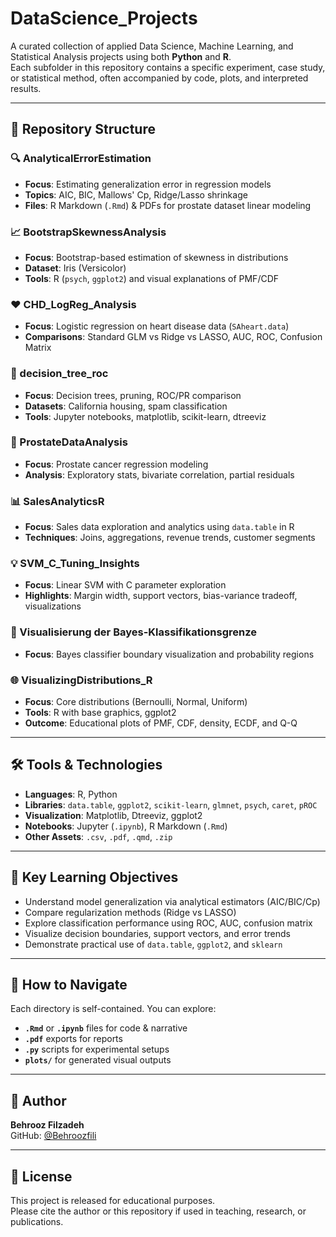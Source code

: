 # DataScience_Projects

A curated collection of applied Data Science, Machine Learning, and Statistical Analysis projects using both **Python** and **R**.  
Each subfolder in this repository contains a specific experiment, case study, or statistical method, often accompanied by code, plots, and interpreted results.

---

## 📂 Repository Structure

### 🔍 AnalyticalErrorEstimation
- **Focus**: Estimating generalization error in regression models
- **Topics**: AIC, BIC, Mallows' Cp, Ridge/Lasso shrinkage
- **Files**: R Markdown (`.Rmd`) & PDFs for prostate dataset linear modeling

### 📈 BootstrapSkewnessAnalysis
- **Focus**: Bootstrap-based estimation of skewness in distributions
- **Dataset**: Iris (Versicolor)
- **Tools**: R (`psych`, `ggplot2`) and visual explanations of PMF/CDF

### ❤️ CHD_LogReg_Analysis
- **Focus**: Logistic regression on heart disease data (`SAheart.data`)
- **Comparisons**: Standard GLM vs Ridge vs LASSO, AUC, ROC, Confusion Matrix

### 🌳 decision_tree_roc
- **Focus**: Decision trees, pruning, ROC/PR comparison
- **Datasets**: California housing, spam classification
- **Tools**: Jupyter notebooks, matplotlib, scikit-learn, dtreeviz

### 💊 ProstateDataAnalysis
- **Focus**: Prostate cancer regression modeling
- **Analysis**: Exploratory stats, bivariate correlation, partial residuals

### 📊 SalesAnalyticsR
- **Focus**: Sales data exploration and analytics using `data.table` in R
- **Techniques**: Joins, aggregations, revenue trends, customer segments

### 💡 SVM_C_Tuning_Insights
- **Focus**: Linear SVM with C parameter exploration
- **Highlights**: Margin width, support vectors, bias-variance tradeoff, visualizations

### 🧠 Visualisierung der Bayes-Klassifikationsgrenze
- **Focus**: Bayes classifier boundary visualization and probability regions

### 🌐 VisualizingDistributions_R
- **Focus**: Core distributions (Bernoulli, Normal, Uniform)
- **Tools**: R with base graphics, ggplot2
- **Outcome**: Educational plots of PMF, CDF, density, ECDF, and Q-Q

---

## 🛠 Tools & Technologies
- **Languages**: R, Python
- **Libraries**: `data.table`, `ggplot2`, `scikit-learn`, `glmnet`, `psych`, `caret`, `pROC`
- **Visualization**: Matplotlib, Dtreeviz, ggplot2
- **Notebooks**: Jupyter (`.ipynb`), R Markdown (`.Rmd`)
- **Other Assets**: `.csv`, `.pdf`, `.qmd`, `.zip`

---

## 🧪 Key Learning Objectives
- Understand model generalization via analytical estimators (AIC/BIC/Cp)
- Compare regularization methods (Ridge vs LASSO)
- Explore classification performance using ROC, AUC, confusion matrix
- Visualize decision boundaries, support vectors, and error trends
- Demonstrate practical use of `data.table`, `ggplot2`, and `sklearn`

---

## 🧭 How to Navigate
Each directory is self-contained. You can explore:
- **`.Rmd`** or **`.ipynb`** files for code & narrative
- **`.pdf`** exports for reports
- **`.py`** scripts for experimental setups
- **`plots/`** for generated visual outputs

---

## 📌 Author
**Behrooz Filzadeh**  
GitHub: [@Behroozfili](https://github.com/Behroozfili)

---

## 📜 License
This project is released for educational purposes.  
Please cite the author or this repository if used in teaching, research, or publications.
